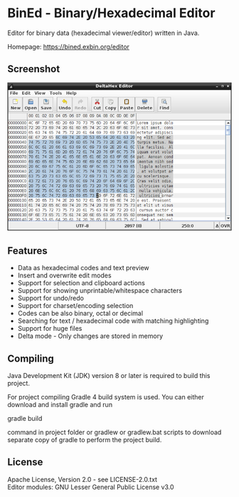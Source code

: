 BinEd - Binary/Hexadecimal Editor
=================================

Editor for binary data (hexadecimal viewer/editor) written in Java.

Homepage: https://bined.exbin.org/editor  

Screenshot
----------

![BinEd-Application Screenshot](images/bined_screenshot.png?raw=true)

Features
--------

- Data as hexadecimal codes and text preview
- Insert and overwrite edit modes
- Support for selection and clipboard actions
- Support for showing unprintable/whitespace characters
- Support for undo/redo
- Support for charset/encoding selection
- Codes can be also binary, octal or decimal
- Searching for text / hexadecimal code with matching highlighting
- Support for huge files
- Delta mode - Only changes are stored in memory

Compiling
---------

Java Development Kit (JDK) version 8 or later is required to build this project.

For project compiling Gradle 4 build system is used. You can either download and install gradle and run

  gradle build

command in project folder or gradlew or gradlew.bat scripts to download separate copy of gradle to perform the project build.

License
-------

Apache License, Version 2.0 - see LICENSE-2.0.txt  
Editor modules: GNU Lesser General Public License v3.0  

